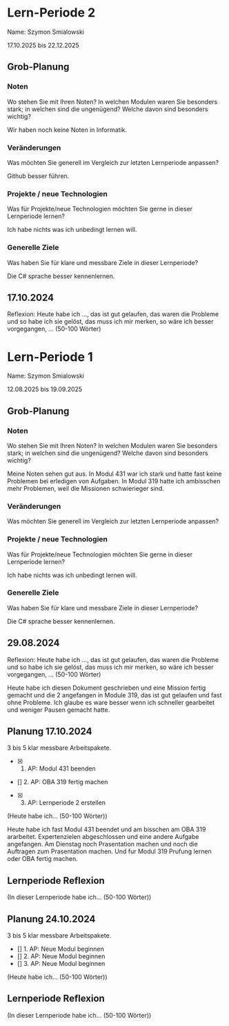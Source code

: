 # Lern-Periode 2
Name: Szymon Smialowski

17.10.2025 bis 22.12.2025

## Grob-Planung
### Noten
Wo stehen Sie mit Ihren Noten? In welchen Modulen waren Sie besonders stark; in welchen sind die ungenügend? Welche davon sind besonders wichtig?

Wir haben noch keine Noten in Informatik.

### Veränderungen
Was möchten Sie generell im Vergleich zur letzten Lernperiode anpassen?

Github besser führen.

### Projekte / neue Technologien
Was für Projekte/neue Technologien möchten Sie gerne in dieser Lernperiode lernen?

Ich habe nichts was ich unbedingt lernen will. 

### Generelle Ziele
Was haben Sie für klare und messbare Ziele in dieser Lernperiode?

Die C# sprache besser kennenlernen.

## 17.10.2024
Reflexion: Heute habe ich …, das ist gut gelaufen, das waren die Probleme und so habe ich sie gelöst, das muss ich mir merken, so wäre ich besser vorgegangen, ... (50-100 Wörter)



# Lern-Periode 1
Name: Szymon Smialowski

12.08.2025 bis 19.09.2025

## Grob-Planung
### Noten
Wo stehen Sie mit Ihren Noten? In welchen Modulen waren Sie besonders stark; in welchen sind die ungenügend? Welche davon sind besonders wichtig?

Meine Noten sehen gut aus. In Modul 431 war ich stark und hatte fast keine Problemen bei erledigen von Aufgaben. In Modul 319 hatte ich ambisschen mehr Problemen, weil die Missionen schwierieger
sind. 

### Veränderungen
Was möchten Sie generell im Vergleich zur letzten Lernperiode anpassen?



### Projekte / neue Technologien
Was für Projekte/neue Technologien möchten Sie gerne in dieser Lernperiode lernen?

Ich habe nichts was ich unbedingt lernen will. 

### Generelle Ziele
Was haben Sie für klare und messbare Ziele in dieser Lernperiode?

Die C# sprache besser kennenlernen.

## 29.08.2024
Reflexion: Heute habe ich …, das ist gut gelaufen, das waren die Probleme und so habe ich sie gelöst, das muss ich mir merken, so wäre ich besser vorgegangen, ... (50-100 Wörter)

Heute habe ich diesen Dokument geschrieben und eine Mission fertig gemacht und die 2 angefangen in Module 319, das ist gut gelaufen und fast ohne Probleme. Ich glaube es ware besser 
wenn ich schneller gearbeitet und weniger Pausen gemacht hatte. 

## Planung 17.10.2024
3 bis 5 klar messbare Arbeitspakete.

- [X] 1. AP: Modul 431 beenden 
- [] 2. AP: OBA 319 fertig machen
- [X] 3. AP: Lernperiode 2 erstellen

(Heute habe ich... (50-100 Wörter))

Heute habe ich fast Modul 431 beendet und am bisschen am OBA 319 ararbeitet. Expertenzielen abgeschlossen und eine andere Aufgabe angefangen. 
Am Dienstag noch Prasentation machen und noch die Auftragen zum Prasentation machen. Und fur Modul 319 Prufung lernen oder OBA fertig machen.

## Lernperiode Reflexion
(In dieser Lernperiode habe ich... (50-100 Wörter))

## Planung 24.10.2024
3 bis 5 klar messbare Arbeitspakete.

- [] 1. AP: Neue Modul beginnen  
- [] 2. AP: Neue Modul beginnen
- [] 3. AP: Neue Modul beginnen

(Heute habe ich... (50-100 Wörter))

## Lernperiode Reflexion
(In dieser Lernperiode habe ich... (50-100 Wörter))




